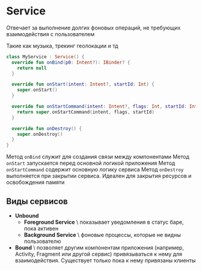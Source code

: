 # Service

Отвечает за выполнение долгих фоновых операций, не требующих взаимодействия с пользователем

Такие как музыка, трекинг геолокации и тд

```kotlin
class MyService : Service() {
  override fun onBind(p0: Intent?): IBinder? {
    return null
  }

  override fun onStart(intent: Intent?, startId: Int) {
    super.onStart()
  }

  override fun onStartCommand(intent: Intent?, flags: Int, startId: Int): Int {
    return super.onStartCommand(intent, flags, startId)
  }

  override fun onDestroy() {
    super.onDestroy()
  }
}
```

Метод `onBind`  служит для создания связи между компонентами
Метод `onStart` запускается перед основной логикой приложения 
Метод `onStartCommand` содержит основную логику сервиса 
Метод `onDestroy` выполняется при закрытии сервиса. Идеален для закрытия ресурсов и освобождения памяти


## Виды сервисов

- **Unbound**
  - **Foreground Service** \ показывает уведомления в статус баре, пока активен
  - **Background Service** \ фоновые процессы, которые не видны пользователю
- **Bound** \ позволяет другим компонентам приложения (например, Activity, Fragment или другой сервис) привязываться к нему для взаимодействия. Существует только пока к нему привязаны клиенты